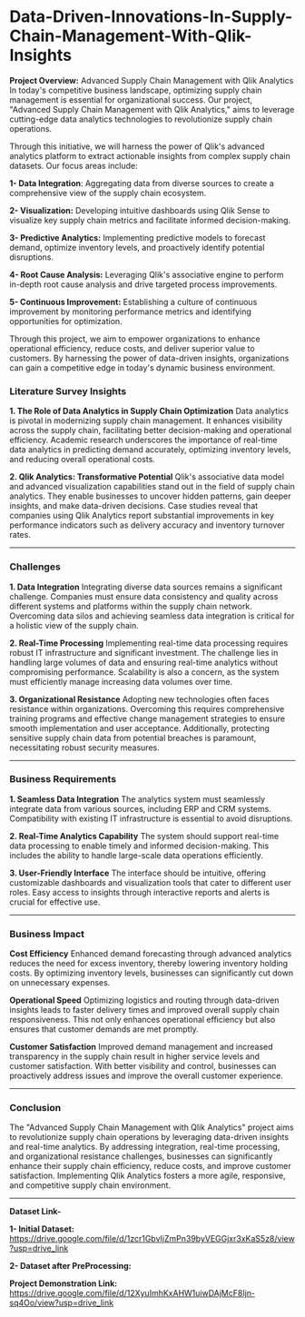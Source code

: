 # Data-Driven-Innovations-In-Supply-Chain-Management-With-Qlik-Insights
**Project Overview:** Advanced Supply Chain Management with Qlik Analytics
In today's competitive business landscape, optimizing supply chain management is essential for organizational success. Our project, "Advanced Supply Chain Management with Qlik Analytics," aims to leverage cutting-edge data analytics technologies to revolutionize supply chain operations.

Through this initiative, we will harness the power of Qlik's advanced analytics platform to extract actionable insights from complex supply chain datasets. Our focus areas include:

**1- Data Integration**: Aggregating data from diverse sources to create a comprehensive view of the supply chain ecosystem.

**2- Visualization:** Developing intuitive dashboards using Qlik Sense to visualize key supply chain metrics and facilitate informed decision-making.

**3- Predictive Analytics:** Implementing predictive models to forecast demand, optimize inventory levels, and proactively identify potential disruptions.

**4- Root Cause Analysis:** Leveraging Qlik's associative engine to perform in-depth root cause analysis and drive targeted process improvements.

**5- Continuous Improvement:** Establishing a culture of continuous improvement by monitoring performance metrics and identifying opportunities for optimization.

Through this project, we aim to empower organizations to enhance operational efficiency, reduce costs, and deliver superior value to customers. By harnessing the power of data-driven insights, organizations can gain a competitive edge in today's dynamic business environment.

### Literature Survey Insights

**1. The Role of Data Analytics in Supply Chain Optimization**
Data analytics is pivotal in modernizing supply chain management. It enhances visibility across the supply chain, facilitating better decision-making and operational efficiency. Academic research underscores the importance of real-time data analytics in predicting demand accurately, optimizing inventory levels, and reducing overall operational costs.

**2. Qlik Analytics: Transformative Potential**
Qlik's associative data model and advanced visualization capabilities stand out in the field of supply chain analytics. They enable businesses to uncover hidden patterns, gain deeper insights, and make data-driven decisions. Case studies reveal that companies using Qlik Analytics report substantial improvements in key performance indicators such as delivery accuracy and inventory turnover rates.

---

### Challenges

**1. Data Integration**
Integrating diverse data sources remains a significant challenge. Companies must ensure data consistency and quality across different systems and platforms within the supply chain network. Overcoming data silos and achieving seamless data integration is critical for a holistic view of the supply chain.

**2. Real-Time Processing**
Implementing real-time data processing requires robust IT infrastructure and significant investment. The challenge lies in handling large volumes of data and ensuring real-time analytics without compromising performance. Scalability is also a concern, as the system must efficiently manage increasing data volumes over time.

**3. Organizational Resistance**
Adopting new technologies often faces resistance within organizations. Overcoming this requires comprehensive training programs and effective change management strategies to ensure smooth implementation and user acceptance. Additionally, protecting sensitive supply chain data from potential breaches is paramount, necessitating robust security measures.

---

### Business Requirements

**1. Seamless Data Integration**
The analytics system must seamlessly integrate data from various sources, including ERP and CRM systems. Compatibility with existing IT infrastructure is essential to avoid disruptions.

**2. Real-Time Analytics Capability**
The system should support real-time data processing to enable timely and informed decision-making. This includes the ability to handle large-scale data operations efficiently.

**3. User-Friendly Interface**
The interface should be intuitive, offering customizable dashboards and visualization tools that cater to different user roles. Easy access to insights through interactive reports and alerts is crucial for effective use.

---

### Business Impact

**Cost Efficiency**
Enhanced demand forecasting through advanced analytics reduces the need for excess inventory, thereby lowering inventory holding costs. By optimizing inventory levels, businesses can significantly cut down on unnecessary expenses.

**Operational Speed**
Optimizing logistics and routing through data-driven insights leads to faster delivery times and improved overall supply chain responsiveness. This not only enhances operational efficiency but also ensures that customer demands are met promptly.

**Customer Satisfaction**
Improved demand management and increased transparency in the supply chain result in higher service levels and customer satisfaction. With better visibility and control, businesses can proactively address issues and improve the overall customer experience.

---

### Conclusion

The "Advanced Supply Chain Management with Qlik Analytics" project aims to revolutionize supply chain operations by leveraging data-driven insights and real-time analytics. By addressing integration, real-time processing, and organizational resistance challenges, businesses can significantly enhance their supply chain efficiency, reduce costs, and improve customer satisfaction. Implementing Qlik Analytics fosters a more agile, responsive, and competitive supply chain environment.

---


**Dataset Link-**

**1- Initial Dataset:** https://drive.google.com/file/d/1zcr1GbvIjZmPn39byVEGGjxr3xKaS5z8/view?usp=drive_link

**2- Dataset after PreProcessing:**


**Project Demonstration Link:** https://drive.google.com/file/d/12XyuImhKxAHW1uiwDAjMcF8Ijn-sq4Oo/view?usp=drive_link


